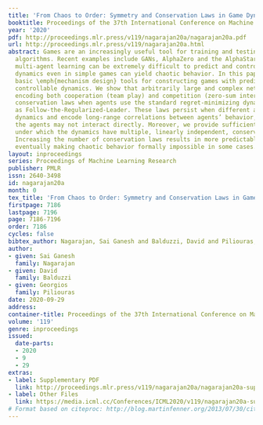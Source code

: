 ```yaml
---
title: 'From Chaos to Order: Symmetry and Conservation Laws in Game Dynamics'
booktitle: Proceedings of the 37th International Conference on Machine Learning
year: '2020'
pdf: http://proceedings.mlr.press/v119/nagarajan20a/nagarajan20a.pdf
url: http://proceedings.mlr.press/v119/nagarajan20a.html
abstract: Games are an increasingly useful tool for training and testing learning
  algorithms. Recent examples include GANs, AlphaZero and the AlphaStar league. However,
  multi-agent learning can be extremely difficult to predict and control. Learning
  dynamics even in simple games can yield chaotic behavior. In this paper, we present
  basic \emph{mechanism design} tools for constructing games with predictable and
  controllable dynamics. We show that arbitrarily large and complex network games,
  encoding both cooperation (team play) and competition (zero-sum interaction), exhibit
  conservation laws when agents use the standard regret-minimizing dynamics known
  as Follow-the-Regularized-Leader. These laws persist when different agents use different
  dynamics and encode long-range correlations between agents’ behavior, even though
  the agents may not interact directly. Moreover, we provide sufficient conditions
  under which the dynamics have multiple, linearly independent, conservation laws.
  Increasing the number of conservation laws results in more predictable dynamics,
  eventually making chaotic behavior formally impossible in some cases.
layout: inproceedings
series: Proceedings of Machine Learning Research
publisher: PMLR
issn: 2640-3498
id: nagarajan20a
month: 0
tex_title: 'From Chaos to Order: Symmetry and Conservation Laws in Game Dynamics'
firstpage: 7186
lastpage: 7196
page: 7186-7196
order: 7186
cycles: false
bibtex_author: Nagarajan, Sai Ganesh and Balduzzi, David and Piliouras, Georgios
author:
- given: Sai Ganesh
  family: Nagarajan
- given: David
  family: Balduzzi
- given: Georgios
  family: Piliouras
date: 2020-09-29
address: 
container-title: Proceedings of the 37th International Conference on Machine Learning
volume: '119'
genre: inproceedings
issued:
  date-parts:
  - 2020
  - 9
  - 29
extras:
- label: Supplementary PDF
  link: http://proceedings.mlr.press/v119/nagarajan20a/nagarajan20a-supp.pdf
- label: Other Files
  link: https://media.icml.cc/Conferences/ICML2020/v119/nagarajan20a-supp.zip
# Format based on citeproc: http://blog.martinfenner.org/2013/07/30/citeproc-yaml-for-bibliographies/
---
```

